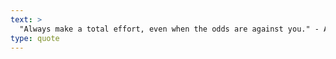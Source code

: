 ```yaml
---
text: >
  "Always make a total effort, even when the odds are against you." - Arnold Palmer
type: quote
---
```

